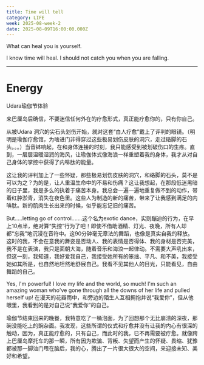 ```yaml
---
title: Time will tell
category: LIFE
week: 2025-08-week-2
date: 2025-08-09T16:00:00.000Z
---
```


What can heal you is yourself.

I know time will heal. I should not catch you when you are falling.

***

# Energy

Udara瑜伽节体验

来巴厘岛后确信，不要迷信任何外在的疗愈形式，真正能疗愈你的，只有你自己。

从被Udara 洞穴的尖石头划伤开始，就对这套“白人疗愈”戴上了评判的眼镜。（明明是瑜伽疗愈馆，为啥进门非得穿过这些极易划伤皮肤的洞穴，走过硌脚的石头。。。）当音钵响起，在和身体连接的时刻，我只能感受到被划破伤口的生疼。直到，一层层温暖湿润的海风，让瑜伽体式像海浪一样重塑着我的身体，我才从对自己身体的掌控中获得了内啡肽的能量。

这让我的评判加上了一些怀疑，那些极易划伤皮肤的洞穴，和硌脚的石头，莫不是可以为之？为的是，让人重温生命中的不易和伤痛？这让我想起，在那段低迷黑暗的日子里，我是多么的执着于痛苦本身。我总会一遍一遍地重复做不到的动作，带着红肿淤青，消失在夜色里。这些人为制造的新的痛苦，带来了让我感到满足的内啡肽。新的肌肉生长出来的时候，似乎能忘记旧的痛苦。

But.....letting go of control.......这个名为exotic dance，实则蹦迪的行为，在早上10点半，绝对算“失控”行为了吧！即使不借助酒精、灯光、夜晚，所有人却都“忘我”地沉浸在音符中。这90分钟毫无章法的舞蹈，也像是真实自我的释放。这时的我，不会在意我的舞姿是否动人、我的表情是否得体、我的身材是否完美，我不是在表演，我只是面朝大海，随着音乐和海浪一起律动。不需要大声吼出来，但这一刻，我知道，我好爱我自己，我接受她所有的笨拙、平凡、和不美，我接受她如其所是，也自然地坦然地舒展自己。我看不见其他人的目光，只能看见，自由舞蹈的自己。

Yes, I'm powerful! I love my life and the world, so much! I'm such an amazing woman who've gone through all the downs of her life and pulled herself up! 在漫天的花瓣雨中，和旁边的陌生人互相拥抱并说“我爱你”，但从他眼里，我看到的是对自己说“我爱你”的自己。

瑜伽节结束回来的晚餐，我特意吃了一桶泡面，为了回想那个无比崩溃的深夜，那碗没能吃上的豌杂面。我发现，这些所谓的仪式和疗愈并没有让我的内心有很深的触动，因为，真正能疗愈的，只有自己，而此时的我，已不再需要被疗愈。就像跨上巴厘岛摩托车的那一瞬，所有因为欺骗、背叛、失望而产生的怀疑、畏缩、犹豫都被那一脚油门甩在脑后，我的心，腾出了一片很大很大的空间，来迎接未知、美好和希望。
